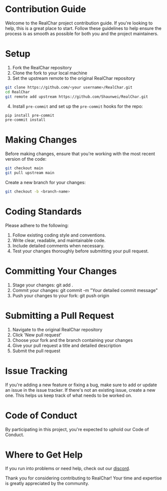 # Contribution Guide
Welcome to the RealChar project contribution guide. If you're looking to help, this is a great place to start. Follow these guidelines to help ensure the process is as smooth as possible for both you and the project maintainers.

# Setup
1. Fork the RealChar repository
2. Clone the fork to your local machine
3. Set the upstream remote to the original RealChar repository
```bash
git clone https://github.com/<your username>/RealChar.git
cd RealChar
git remote add upstream https://github.com/Shaunwei/RealChar.git
```
4. Install `pre-commit` and set up the `pre-commit` hooks for the repo:
```bash
pip install pre-commit
pre-commit install
```

# Making Changes
Before making changes, ensure that you're working with the most recent version of the code:

```bash
git checkout main
git pull upstream main
```

Create a new branch for your changes:

```bash
git checkout -b <branch-name>
```

# Coding Standards
Please adhere to the following:

1. Follow existing coding style and conventions.
2. Write clear, readable, and maintainable code.
3. Include detailed comments when necessary.
4. Test your changes thoroughly before submitting your pull request.

# Committing Your Changes
1. Stage your changes: git add .
2. Commit your changes: git commit -m "Your detailed commit message"
3. Push your changes to your fork: git push origin <branch-name>

# Submitting a Pull Request
1. Navigate to the original RealChar repository
2. Click 'New pull request'
3. Choose your fork and the branch containing your changes
4. Give your pull request a title and detailed description
5. Submit the pull request

# Issue Tracking
If you're adding a new feature or fixing a bug, make sure to add or update an issue in the issue tracker. If there's not an existing issue, create a new one. This helps us keep track of what needs to be worked on.

# Code of Conduct
By participating in this project, you're expected to uphold our Code of Conduct.

# Where to Get Help
If you run into problems or need help, check out our [discord](https://realchar.ai/join-discord).

Thank you for considering contributing to RealChar! Your time and expertise is greatly appreciated by the community.
